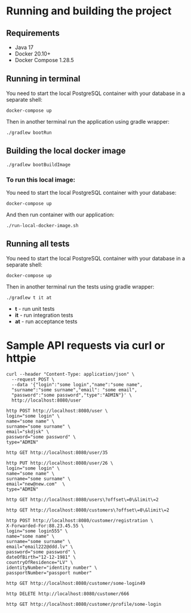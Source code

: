 # Running and building the project

## Requirements

- Java 17
- Docker 20.10+
- Docker Compose 1.28.5

## Running in terminal

You need to start the local PostgreSQL container with your database in a separate shell:

```shell
docker-compose up 
```

Then in another terminal run the application using gradle wrapper:

```shell
./gradlew bootRun
```

## Building the local docker image

```shell
./gradlew bootBuildImage
```

### To run this local image:

You need to start the local PostgreSQL container with your database:

```shell
docker-compose up 
```

And then run container with our application:

```shell
./run-local-docker-image.sh
```

## Running all tests

You need to start the local PostgreSQL container with your database in a separate shell:

```shell
docker-compose up 
```

Then in another terminal run the tests using gradle wrapper:

```shell
./gradlew t it at
```

- **t** - run unit tests
- **it** - run integration tests
- **at** - run acceptance tests

# Sample API requests via curl or httpie

```shell
curl --header "Content-Type: application/json" \
  --request POST \
  --data '{"login":"some login","name":"some name",
  "surname":"some surname","email": "some email",
  "password":"some password","type":"ADMIN"}' \
  http://localhost:8080/user
```

```shell
http POST http://localhost:8080/user \
login="some login" \
name="some name" \
surname="some surname" \
email="skdjsk" \
password="some password" \
type="ADMIN"
```
```shell
http GET http://localhost:8080/user/35
```

```shell
http PUT http://localhost:8080/user/26 \
login="some login" \
name="some name" \
surname="some surname" \
email="new@new.com"  \
type="ADMIN"
```

```shell
http GET http://localhost:8080/users\?offset\=0\&limit\=2
```

```shell
http GET http://localhost:8080/customers\?offset\=0\&limit\=2
```

```shell
http POST http://localhost:8080/customer/registration \
X-Forwarded-For:88.23.45.55 \
login="some login555" \
name="some name" \
surname="some surname" \
email="email222@ddd.lv" \
password="some password" \
dateOfBirth="12-12-1981" \
countryOfResidence="LV" \
identityNumber="identity number" \
passportNumber="passport number"
```

```shell
http GET http://localhost:8080/customer/some-login49
```

```shell
http DELETE http://localhost:8080/customer/666
```

```shell
http GET http://localhost:8080/customer/profile/some-login
```